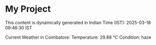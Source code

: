 # My Project

This content is dynamically generated in Indian Time (IST): 2025-03-18 09:46:30 IST


Current Weather in Coimbatore:
Temperature: 29.88 °C
Condition: haze
